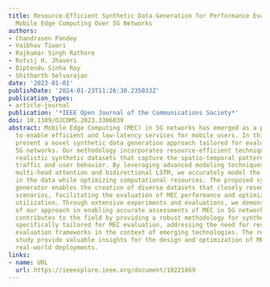 ```yaml
---
title: Resource-Efficient Synthetic Data Generation for Performance Evaluation in
  Mobile Edge Computing Over 5G Networks
authors:
- Chandrasen Pandey
- Vaibhav Tiwari
- Rajkumar Singh Rathore
- Rutvij H. Jhaveri
- Diptendu Sinha Roy
- Shitharth Selvarajan
date: '2023-01-01'
publishDate: '2024-01-23T11:26:30.235033Z'
publication_types:
- article-journal
publication: '*IEEE Open Journal of the Communications Society*'
doi: 10.1109/OJCOMS.2023.3306039
abstract: Mobile Edge Computing (MEC) in 5G networks has emerged as a promising technology
  to enable efficient and low-latency services for mobile users. In this paper, we
  present a novel synthetic data generation approach tailored for evaluating MEC in
  5G networks. Our methodology incorporates resource-efficient techniques to generate
  realistic synthetic datasets that capture the spatio-temporal patterns of mobile
  traffic and user behavior. By leveraging advanced modeling techniques, including
  multi-head attention and bidirectional LSTM, we accurately model the complex dependencies
  in the data while optimizing computational resources. The proposed synthetic data
  generator enables the creation of diverse datasets that closely resemble real-world
  scenarios, facilitating the evaluation of MEC performance and optimizing resource
  utilization. Through extensive experiments and evaluations, we demonstrate the effectiveness
  of our approach in enabling accurate assessments of MEC in 5G networks. Our work
  contributes to the field by providing a robust methodology for synthetic data generation
  specifically tailored for MEC evaluation, addressing the need for resource-efficient
  evaluation frameworks in the context of emerging technologies. The results of our
  study provide valuable insights for the design and optimization of MEC systems in
  real-world deployments.
links:
- name: URL
  url: https://ieeexplore.ieee.org/document/10221869
---
```


